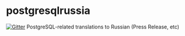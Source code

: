 # postgresqlrussia
[![Gitter](https://badges.gitter.im/Join%20Chat.svg)](https://gitter.im/postgresmen/postgresqlrussia?utm_source=badge&utm_medium=badge&utm_campaign=pr-badge)
PostgreSQL-related translations to Russian (Press Release, etc)

